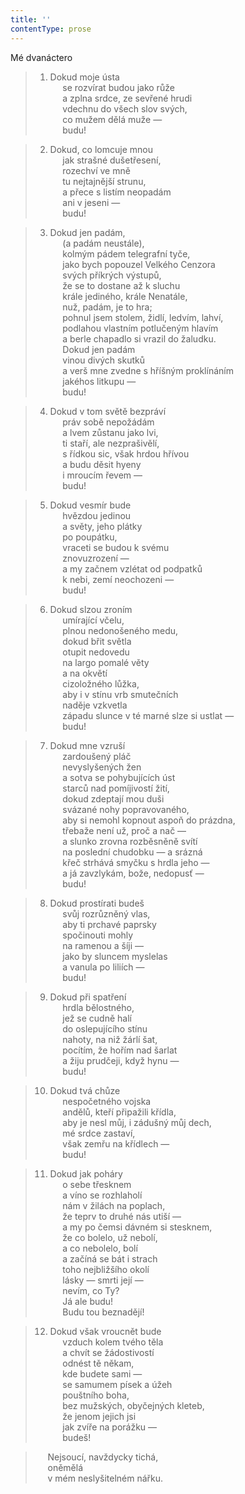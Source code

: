 ```yaml
---
title: ''
contentType: prose
---
```


Mé dvanáctero

> 1) Dokud moje ústa  
>      se rozvírat budou jako růže  
>      a zplna srdce, ze sevřené hrudi  
>      vdechnu do všech slov svých,  
>      co mužem dělá muže —  
>      budu!

> 2) Dokud, co lomcuje mnou  
>      jak strašné dušetřesení,  
>      rozechví ve mně  
>      tu nejtajnější strunu,  
>      a přece s listím neopadám  
>      ani v jeseni —  
>      budu!

> 3) Dokud jen padám,  
>      (a padám neustále),  
>      kolmým pádem telegrafní tyče,  
>      jako bych popouzel Velkého Cenzora  
>      svých příkrých výstupů,  
>      že se to dostane až k sluchu  
>      krále jediného, krále Nenatále,  
>      nuž, padám, je to hra;  
>      pohnul jsem stolem, židlí, ledvím, lahví,  
>      podlahou vlastním potlučeným hlavím  
>      a berle chapadlo si vrazil do žaludku.  
>      Dokud jen padám  
>      vinou divých skutků  
>      a verš mne zvedne s hříšným proklínáním  
>      jakéhos litkupu —  
>      budu!

> 4) Dokud v tom světě bezpráví  
>      práv sobě nepožádám  
>      a lvem zůstanu jako lvi,  
>      ti staří, ale nezprašivělí,  
>      s řídkou sic, však hrdou hřívou  
>      a budu děsit hyeny  
>      i mroucím řevem —  
>      budu!

> 5) Dokud vesmír bude  
>      hvězdou jedinou  
>      a světy, jeho plátky  
>      po poupátku,  
>      vraceti se budou k svému  
>      znovuzrození —  
>      a my začnem vzlétat od podpatků  
>      k nebi, zemí neochozeni —  
>      budu!

> 6) Dokud slzou zroním  
>      umírající včelu,  
>      plnou nedonošeného medu,  
>      dokud břit světla  
>      otupit nedovedu  
>      na largo pomalé věty  
>      a na okvětí  
>      cizoložného lůžka,  
>      aby i v stínu vrb smutečních  
>      naděje vzkvetla  
>      západu slunce v té marné slze si ustlat —  
>      budu!

> 7) Dokud mne vzruší  
>      zardoušený pláč  
>      nevyslyšených žen  
>      a sotva se pohybujících úst  
>      starců nad pomíjivostí žití,  
>      dokud zdeptají mou duši  
>      svázané nohy popravovaného,  
>      aby si nemohl kopnout aspoň do prázdna,  
>      třebaže není už, proč a nač —  
>      a slunko zrovna rozběsněně svítí  
>      na poslední chudobku — a srázná  
>      křeč strhává smyčku s hrdla jeho —  
>      a já zavzlykám, bože, nedopusť —  
>      budu!

> 8) Dokud prostírati budeš  
>      svůj rozrůzněný vlas,  
>      aby ti prchavé paprsky  
>      spočinouti mohly  
>      na ramenou a šíji —  
>      jako by sluncem myslelas  
>      a vanula po liliích —  
>      budu!

> 9) Dokud při spatření  
>      hrdla bělostného,  
>      jež se cudně halí  
>      do oslepujícího stínu  
>      nahoty, na niž žárlí šat,  
>      pocítím, že hořím nad šarlat  
>      a žiju prudčeji, když hynu —  
>      budu!

> 10) Dokud tvá chůze  
>      nespočetného vojska  
>      andělů, kteří připažili křídla,  
>      aby je nesl můj, i zádušný můj dech,  
>      mé srdce zastaví,  
>      však zemřu na křídlech —  
>      budu!

> 11) Dokud jak poháry  
>      o sebe třesknem  
>      a víno se rozhlaholí  
>      nám v žilách na poplach,  
>      že teprv to druhé nás utiší —  
>      a my po čemsi dávném si stesknem,  
>      že co bolelo, už nebolí,  
>      a co nebolelo, bolí  
>      a začíná se bát i strach  
>      toho nejbližšího okolí  
>      lásky — smrti její —  
>      nevím, co Ty?  
>      Já ale budu!  
>      Budu tou beznadějí!

> 12) Dokud však vroucnět bude  
>      vzduch kolem tvého těla  
>      a chvít se žádostivostí  
>      odnést tě někam,  
>      kde budete sami —  
>      se samumem písek a úžeh  
>      pouštního boha,  
>      bez mužských, obyčejných kleteb,  
>      že jenom jejich jsi  
>      jak zvíře na porážku —  
>      budeš!

>      Nejsoucí, navždycky tichá,  
>      oněmělá  
>      v mém neslyšitelném nářku.
